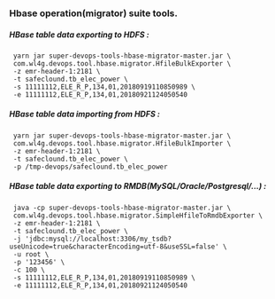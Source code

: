 ### Hbase operation(migrator) suite tools.


##### HBase table data exporting to HDFS :
```
 yarn jar super-devops-tools-hbase-migrator-master.jar \
 com.wl4g.devops.tool.hbase.migrator.HfileBulkExporter \
 -z emr-header-1:2181 \
 -t safeclound.tb_elec_power \
 -s 11111112,ELE_R_P,134,01,20180919110850989 \
 -e 11111112,ELE_R_P,134,01,20180921124050540
```

##### HBase table data importing from HDFS :
```
 yarn jar super-devops-tools-hbase-migrator-master.jar \
 com.wl4g.devops.tool.hbase.migrator.HfileBulkImporter \
 -z emr-header-1:2181 \
 -t safeclound.tb_elec_power \
 -p /tmp-devops/safeclound.tb_elec_power
```

##### HBase table data exporting to RMDB(MySQL/Oracle/Postgresql/...) :
```
 java -cp super-devops-tools-hbase-migrator-master.jar \
 com.wl4g.devops.tool.hbase.migrator.SimpleHfileToRmdbExporter \
 -z emr-header-1:2181 \
 -t safeclound.tb_elec_power \
 -j 'jdbc:mysql://localhost:3306/my_tsdb?useUnicode=true&characterEncoding=utf-8&useSSL=false' \
 -u root \
 -p '123456' \
 -c 100 \
 -s 11111112,ELE_R_P,134,01,20180919110850989 \
 -e 11111112,ELE_R_P,134,01,20180921124050540
```


